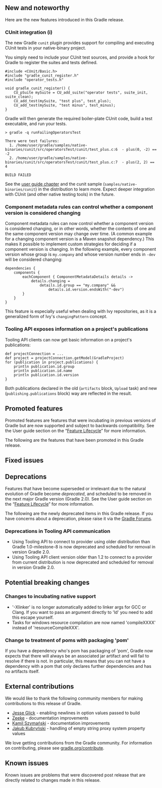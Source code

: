 ## New and noteworthy

Here are the new features introduced in this Gradle release.

### CUnit integration (i)

The new Gradle `cunit` plugin provides support for compiling and executing CUnit tests in your native-binary project.

You simply need to include your CUnit test sources, and provide a hook for Gradle to register the suites and tests defined.

    #include <CUnit/Basic.h>
    #include "gradle_cunit_register.h"
    #include "operator_tests.h"

    void gradle_cunit_register() {
        CU_pSuite mySuite = CU_add_suite("operator tests", suite_init, suite_clean);
        CU_add_test(mySuite, "test plus", test_plus);
        CU_add_test(mySuite, "test minus", test_minus);
    }

Gradle will then generate the required boiler-plate CUnit code, build a test executable, and run your tests.

    > gradle -q runFailingOperatorsTest

    There were test failures:
      1. /home/user/gradle/samples/native-binaries/cunit/src/operatorsTest/cunit/test_plus.c:6  - plus(0, -2) == -2
      2. /home/user/gradle/samples/native-binaries/cunit/src/operatorsTest/cunit/test_plus.c:7  - plus(2, 2) == 4

    BUILD FAILED


See the [user guide chapter](docs/userguide/nativeBinaries.html#native_binaries:cunit) and the cunit sample (`samples/native-binaries/cunit`)
in the distribution to learn more. Expect deeper integration with CUnit (and other native testing tools) in the future.

### Component metadata rules can control whether a component version is considered changing

Component metadata rules can now control whether a component version is considered changing, or in other words, whether the contents
of one and the same component version may change over time. (A common example for a changing component version is a Maven snapshot dependency.)
This makes it possible to implement custom strategies for deciding if a component version is changing. In the following example, every
component version whose group is `my.company` and whose version number ends in `-dev` will be considered changing:

    dependencies {
        components {
            eachComponent { ComponentMetadataDetails details ->
                details.changing =
                    details.id.group == "my.company" &&
                        details.id.version.endsWith("-dev")
            }
        }
    }

This feature is especially useful when dealing with Ivy repositories, as it is a generalized form of Ivy's `changingPattern` concept.

### Tooling API exposes information on a project's publications

Tooling API clients can now get basic information on a project's publications:

    def projectConnection = ...
    def project = projectConnection.getModel(GradleProject)
    for (publication in project.publications) {
        println publication.id.group
        println publication.id.name
        println publication.id.version
    }

Both publications declared in the old (`artifacts` block, `Upload` task) and new (`publishing.publications` block) way are reflected in the result.

## Promoted features

Promoted features are features that were incubating in previous versions of Gradle but are now supported and subject to backwards compatibility.
See the User guide section on the “[Feature Lifecycle](userguide/feature_lifecycle.html)” for more information.

The following are the features that have been promoted in this Gradle release.

<!--
### Example promoted
-->

## Fixed issues

## Deprecations

Features that have become superseded or irrelevant due to the natural evolution of Gradle become *deprecated*, and scheduled to be removed
in the next major Gradle version (Gradle 2.0). See the User guide section on the “[Feature Lifecycle](userguide/feature_lifecycle.html)” for more information.

The following are the newly deprecated items in this Gradle release. If you have concerns about a deprecation, please raise it via the [Gradle Forums](http://forums.gradle.org).

### Deprecations in Tooling API communication

* Using Tooling API to connect to provider using older distribution than Gradle 1.0-milestone-8 is now deprecated and scheduled for removal in version Gradle 2.0.
* Using Tooling API client version older than 1.2 to connect to a provider from current distribution is now deprecated and scheduled for removal in version Gradle 2.0.
<!--
### Example deprecation
-->

## Potential breaking changes

### Changes to incubating native support

* '-Xlinker' is no longer automatically added to linker args for GCC or Clang. If you want to pass an argument directly to 'ld' you need to add this escape yourself.
* Tasks for windows resource compilation are now named 'compileXXXX' instead of 'resourceCompileXXX'.

### Change to treatment of poms with packaging 'pom'

If you have a dependency who's pom has packaging of 'pom', Gradle now expects that there will always be an associated jar artifact and will fail to resolve if there is not.
In particular, this means that you can not have a dependency with a pom that only declares further dependencies and has no artifacts itself.

## External contributions

We would like to thank the following community members for making contributions to this release of Gradle.

* [Jesse Glick](https://github.com/jglick) - enabling newlines in option values passed to build
* [Zeeke](https://github.com/zeeke) - documentation improvements
* [Kamil Szymański](https://github.com/kamilszymanski) - documentation improvements
* [Jakub Kubryński](https://github.com/jkubrynski) - handling of empty string proxy system property values

We love getting contributions from the Gradle community. For information on contributing, please see [gradle.org/contribute](http://gradle.org/contribute).

## Known issues

Known issues are problems that were discovered post release that are directly related to changes made in this release.

